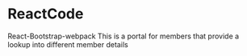# ReactCode
React-Bootstrap-webpack
This is a portal for members that provide a lookup into different member details
